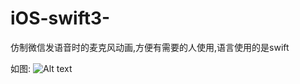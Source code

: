 # iOS-swift3-
仿制微信发语音时的麦克风动画,方便有需要的人使用,语言使用的是swift

如图:
![Alt text](https://github.com/15764238232/ios-swift--VoiceRecordDialog/tree/master/MaiKeFengDemo/Screenshots/IMG_1786.png)
